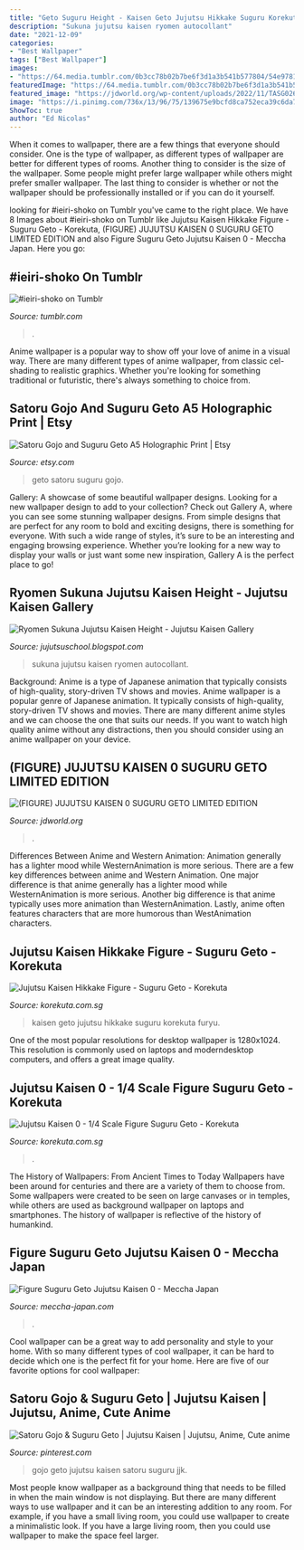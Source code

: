 ```yaml
---
title: "Geto Suguru Height - Kaisen Geto Jujutsu Hikkake Suguru Korekuta Furyu"
description: "Sukuna jujutsu kaisen ryomen autocollant"
date: "2021-12-09"
categories:
- "Best Wallpaper"
tags: ["Best Wallpaper"]
images:
- "https://64.media.tumblr.com/0b3cc78b02b7be6f3d1a3b541b577804/54e9781d30ec6e49-37/s1280x1920/552172f5d464fa3f00395d8dc1afcf0fbe147ce3.png"
featuredImage: "https://64.media.tumblr.com/0b3cc78b02b7be6f3d1a3b541b577804/54e9781d30ec6e49-37/s1280x1920/552172f5d464fa3f00395d8dc1afcf0fbe147ce3.png"
featured_image: "https://jdworld.org/wp-content/uploads/2022/11/TASG02634_0781d836c62244a7ae66cea938719233.jpg"
image: "https://i.pinimg.com/736x/13/96/75/139675e9bcfd8ca752eca39c6da7976b.jpg"
ShowToc: true
author: "Ed Nicolas"
---
```



When it comes to wallpaper, there are a few things that everyone should consider. One is the type of wallpaper, as different types of wallpaper are better for different types of rooms. Another thing to consider is the size of the wallpaper. Some people might prefer large wallpaper while others might prefer smaller wallpaper. The last thing to consider is whether or not the wallpaper should be professionally installed or if you can do it yourself.

	

		
looking for #ieiri-shoko on Tumblr you've came to the right place. We have 8 Images about #ieiri-shoko on Tumblr like Jujutsu Kaisen Hikkake Figure - Suguru Geto - Korekuta, (FIGURE) JUJUTSU KAISEN 0 SUGURU GETO LIMITED EDITION and also Figure Suguru Geto Jujutsu Kaisen 0 - Meccha Japan. Here you go:
		
    
## #ieiri-shoko On Tumblr

<img loading=lazy src="https://64.media.tumblr.com/0b3cc78b02b7be6f3d1a3b541b577804/54e9781d30ec6e49-37/s1280x1920/552172f5d464fa3f00395d8dc1afcf0fbe147ce3.png" onerror="this.onerror=null;this.src='https://tse4.mm.bing.net/th?id=OIP.TRkAXbPgclH-RJm19U-JcgHaK4&amp;pid=15.1';" alt="#ieiri-shoko on Tumblr">

_Source: tumblr.com_

>. 

	

Anime wallpaper is a popular way to show off your love of anime in a visual way. There are many different types of anime wallpaper, from classic cel-shading to realistic graphics. Whether you're looking for something traditional or futuristic, there's always something to choice from.

    
## Satoru Gojo And Suguru Geto A5 Holographic Print | Etsy

<img loading=lazy src="https://i.etsystatic.com/29188084/r/il/52d3bf/3065392928/il_fullxfull.3065392928_95zp.jpg" onerror="this.onerror=null;this.src='https://tse4.mm.bing.net/th?id=OIP.R9pW8r1Z9_g1amSpzWtaJgHaHa&amp;pid=15.1';" alt="Satoru Gojo and Suguru Geto A5 Holographic Print | Etsy">

_Source: etsy.com_

>geto satoru suguru gojo. 

	

Gallery: A showcase of some beautiful wallpaper designs.
Looking for a new wallpaper design to add to your collection? Check out Gallery A, where you can see some stunning wallpaper designs. From simple designs that are perfect for any room to bold and exciting designs, there is something for everyone. With such a wide range of styles, it’s sure to be an interesting and engaging browsing experience. Whether you’re looking for a new way to display your walls or just want some new inspiration, Gallery A is the perfect place to go!





	
	
    
## Ryomen Sukuna Jujutsu Kaisen Height - Jujutsu Kaisen Gallery

<img loading=lazy src="https://ih1.redbubble.net/image.1892242065.4243/bg,f8f8f8-flat,750x,075,f-pad,750x1000,f8f8f8.jpg" onerror="this.onerror=null;this.src='https://tse3.mm.bing.net/th?id=OIP.xs1kMZ0sCjHf-X06GZWpewHaJ4&amp;pid=15.1';" alt="Ryomen Sukuna Jujutsu Kaisen Height - Jujutsu Kaisen Gallery">

_Source: jujutsuschool.blogspot.com_

>sukuna jujutsu kaisen ryomen autocollant. 

	

Background: Anime is a type of Japanese animation that typically consists of high-quality, story-driven TV shows and movies.
Anime wallpaper is a popular genre of Japanese animation. It typically consists of high-quality, story-driven TV shows and movies. There are many different anime styles and we can choose the one that suits our needs. If you want to watch high quality anime without any distractions, then you should consider using an anime wallpaper on your device.

    
## (FIGURE) JUJUTSU KAISEN 0 SUGURU GETO LIMITED EDITION

<img loading=lazy src="https://jdworld.org/wp-content/uploads/2022/11/TASG02634_0781d836c62244a7ae66cea938719233.jpg" onerror="this.onerror=null;this.src='https://tse4.mm.bing.net/th?id=OIP.FzFjtlGtuyMujuJDp8oZQAHaJ3&amp;pid=15.1';" alt="(FIGURE) JUJUTSU KAISEN 0 SUGURU GETO LIMITED EDITION">

_Source: jdworld.org_

>. 

	

Differences Between Anime and Western Animation: Animation generally has a lighter mood while WesternAnimation is more serious.
There are a few key differences between anime and Western Animation. One major difference is that anime generally has a lighter mood while WesternAnimation is more serious. Another big difference is that anime typically uses more animation than WesternAnimation. Lastly, anime often features characters that are more humorous than WestAnimation characters.

    
## Jujutsu Kaisen Hikkake Figure - Suguru Geto - Korekuta

<img loading=lazy src="https://korekuta.com.sg/wp-content/uploads/2021/03/06-22-2048x1447.jpg" onerror="this.onerror=null;this.src='https://tse1.mm.bing.net/th?id=OIP.fVnSuNvRjoV3Z63bb6wKqQHaFO&amp;pid=15.1';" alt="Jujutsu Kaisen Hikkake Figure - Suguru Geto - Korekuta">

_Source: korekuta.com.sg_

>kaisen geto jujutsu hikkake suguru korekuta furyu. 

	

One of the most popular resolutions for desktop wallpaper is 1280x1024. This resolution is commonly used on laptops and moderndesktop computers, and offers a great image quality.

    
## Jujutsu Kaisen 0 - 1/4 Scale Figure Suguru Geto - Korekuta

<img loading=lazy src="https://korekuta.com.sg/wp-content/uploads/2022/10/00_0-6-768x768.png" onerror="this.onerror=null;this.src='https://tse1.mm.bing.net/th?id=OIP.qEw6vTfvijTHd7b_830uqwHaHa&amp;pid=15.1';" alt="Jujutsu Kaisen 0 - 1/4 Scale Figure Suguru Geto - Korekuta">

_Source: korekuta.com.sg_

>. 

	

The History of Wallpapers: From Ancient Times to Today
Wallpapers have been around for centuries and there are a variety of them to choose from. Some wallpapers were created to be seen on large canvases or in temples, while others are used as background wallpaper on laptops and smartphones. The history of wallpaper is reflective of the history of humankind.

    
## Figure Suguru Geto Jujutsu Kaisen 0 - Meccha Japan

<img loading=lazy src="https://meccha-japan.com/353323-large_default/figure-suguru-geto-jujutsu-kaisen-0.jpg" onerror="this.onerror=null;this.src='https://tse3.mm.bing.net/th?id=OIP.oIO81_EVmBnZ1nI54DML_AHaHa&amp;pid=15.1';" alt="Figure Suguru Geto Jujutsu Kaisen 0 - Meccha Japan">

_Source: meccha-japan.com_

>. 

	

Cool wallpaper can be a great way to add personality and style to your home. With so many different types of cool wallpaper, it can be hard to decide which one is the perfect fit for your home. Here are five of our favorite options for cool wallpaper: 

    
## Satoru Gojo &amp; Suguru Geto | Jujutsu Kaisen | Jujutsu, Anime, Cute Anime

<img loading=lazy src="https://i.pinimg.com/736x/13/96/75/139675e9bcfd8ca752eca39c6da7976b.jpg" onerror="this.onerror=null;this.src='https://tse4.mm.bing.net/th?id=OIP.DigsLHQVDQdH0KhoVlgfEQHaKd&amp;pid=15.1';" alt="Satoru Gojo &amp; Suguru Geto | Jujutsu Kaisen | Jujutsu, Anime, Cute anime">

_Source: pinterest.com_

>gojo geto jujutsu kaisen satoru suguru jjk. 

	

Most people know wallpaper as a background thing that needs to be filled in when the main window is not displaying. But there are many different ways to use wallpaper and it can be an interesting addition to any room. For example, if you have a small living room, you could use wallpaper to create a minimalistic look. If you have a large living room, then you could use wallpaper to make the space feel larger.

